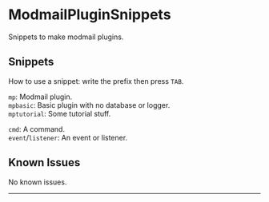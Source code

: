 # ModmailPluginSnippets

Snippets to make modmail plugins.

## Snippets

How to use a snippet: write the prefix then press `TAB`.  

`mp`: Modmail plugin.  
`mpbasic`: Basic plugin with no database or logger.  
`mptutorial`: Some tutorial stuff.

`cmd`: A command.  
`event`/`listener`: An event or listener.

## Known Issues

No known issues.

-----------------------------------------------------------------------------------------------------------